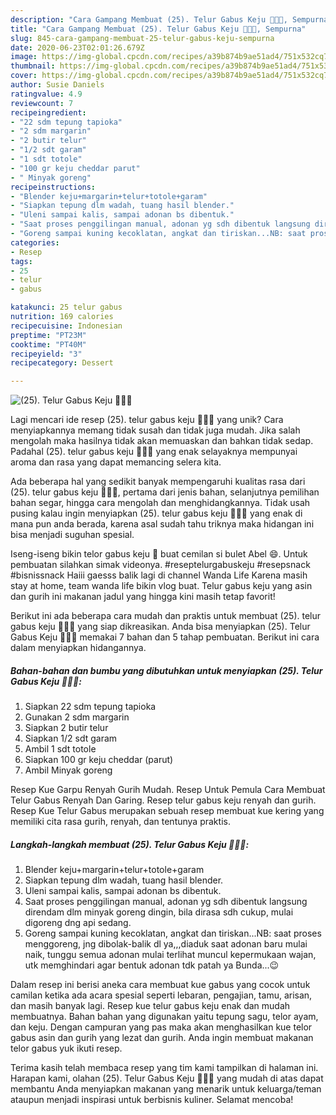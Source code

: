 ```yaml
---
description: "Cara Gampang Membuat (25). Telur Gabus Keju 🧀🧀🧀, Sempurna"
title: "Cara Gampang Membuat (25). Telur Gabus Keju 🧀🧀🧀, Sempurna"
slug: 845-cara-gampang-membuat-25-telur-gabus-keju-sempurna
date: 2020-06-23T02:01:26.679Z
image: https://img-global.cpcdn.com/recipes/a39b874b9ae51ad4/751x532cq70/25-telur-gabus-keju-🧀🧀🧀-foto-resep-utama.jpg
thumbnail: https://img-global.cpcdn.com/recipes/a39b874b9ae51ad4/751x532cq70/25-telur-gabus-keju-🧀🧀🧀-foto-resep-utama.jpg
cover: https://img-global.cpcdn.com/recipes/a39b874b9ae51ad4/751x532cq70/25-telur-gabus-keju-🧀🧀🧀-foto-resep-utama.jpg
author: Susie Daniels
ratingvalue: 4.9
reviewcount: 7
recipeingredient:
- "22 sdm tepung tapioka"
- "2 sdm margarin"
- "2 butir telur"
- "1/2 sdt garam"
- "1 sdt totole"
- "100 gr keju cheddar parut"
- " Minyak goreng"
recipeinstructions:
- "Blender keju+margarin+telur+totole+garam"
- "Siapkan tepung dlm wadah, tuang hasil blender."
- "Uleni sampai kalis, sampai adonan bs dibentuk."
- "Saat proses penggilingan manual, adonan yg sdh dibentuk langsung direndam dlm minyak goreng dingin, bila dirasa sdh cukup, mulai digoreng dng api sedang."
- "Goreng sampai kuning kecoklatan, angkat dan tiriskan...NB: saat proses menggoreng, jng dibolak-balik dl ya,,,diaduk saat adonan baru mulai naik, tunggu semua adonan mulai terlihat muncul kepermukaan wajan, utk memghindari agar bentuk adonan tdk patah ya Bunda...😉"
categories:
- Resep
tags:
- 25
- telur
- gabus

katakunci: 25 telur gabus 
nutrition: 169 calories
recipecuisine: Indonesian
preptime: "PT23M"
cooktime: "PT40M"
recipeyield: "3"
recipecategory: Dessert

---
```



![(25). Telur Gabus Keju 🧀🧀🧀](https://img-global.cpcdn.com/recipes/a39b874b9ae51ad4/751x532cq70/25-telur-gabus-keju-🧀🧀🧀-foto-resep-utama.jpg)

Lagi mencari ide resep (25). telur gabus keju 🧀🧀🧀 yang unik? Cara menyiapkannya memang tidak susah dan tidak juga mudah. Jika salah mengolah maka hasilnya tidak akan memuaskan dan bahkan tidak sedap. Padahal (25). telur gabus keju 🧀🧀🧀 yang enak selayaknya mempunyai aroma dan rasa yang dapat memancing selera kita.

Ada beberapa hal yang sedikit banyak mempengaruhi kualitas rasa dari (25). telur gabus keju 🧀🧀🧀, pertama dari jenis bahan, selanjutnya pemilihan bahan segar, hingga cara mengolah dan menghidangkannya. Tidak usah pusing kalau ingin menyiapkan (25). telur gabus keju 🧀🧀🧀 yang enak di mana pun anda berada, karena asal sudah tahu triknya maka hidangan ini bisa menjadi suguhan spesial.

Iseng-iseng bikin telor gabus keju 🧀 buat cemilan si bulet Abel 😄. Untuk pembuatan silahkan simak videonya. #reseptelurgabuskeju #resepsnack #bisnissnack Haiii gaesss balik lagi di channel Wanda Life Karena masih stay at home, team wanda life bikin vlog buat. Telur gabus keju yang asin dan gurih ini makanan jadul yang hingga kini masih tetap favorit!


Berikut ini ada beberapa cara mudah dan praktis untuk membuat (25). telur gabus keju 🧀🧀🧀 yang siap dikreasikan. Anda bisa menyiapkan (25). Telur Gabus Keju 🧀🧀🧀 memakai 7 bahan dan 5 tahap pembuatan. Berikut ini cara dalam menyiapkan hidangannya.

<!--inarticleads1-->

##### Bahan-bahan dan bumbu yang dibutuhkan untuk menyiapkan (25). Telur Gabus Keju 🧀🧀🧀:

1. Siapkan 22 sdm tepung tapioka
1. Gunakan 2 sdm margarin
1. Siapkan 2 butir telur
1. Siapkan 1/2 sdt garam
1. Ambil 1 sdt totole
1. Siapkan 100 gr keju cheddar (parut)
1. Ambil  Minyak goreng


Resep Kue Garpu Renyah Gurih Mudah. Resep Untuk Pemula Cara Membuat Telur Gabus Renyah Dan Garing. Resep telur gabus keju renyah dan gurih. Resep Kue Telur Gabus merupakan sebuah resep membuat kue kering yang memiliki cita rasa gurih, renyah, dan tentunya praktis. 

<!--inarticleads2-->

##### Langkah-langkah membuat (25). Telur Gabus Keju 🧀🧀🧀:

1. Blender keju+margarin+telur+totole+garam
1. Siapkan tepung dlm wadah, tuang hasil blender.
1. Uleni sampai kalis, sampai adonan bs dibentuk.
1. Saat proses penggilingan manual, adonan yg sdh dibentuk langsung direndam dlm minyak goreng dingin, bila dirasa sdh cukup, mulai digoreng dng api sedang.
1. Goreng sampai kuning kecoklatan, angkat dan tiriskan...NB: saat proses menggoreng, jng dibolak-balik dl ya,,,diaduk saat adonan baru mulai naik, tunggu semua adonan mulai terlihat muncul kepermukaan wajan, utk memghindari agar bentuk adonan tdk patah ya Bunda...😉


Dalam resep ini berisi aneka cara membuat kue gabus yang cocok untuk camilan ketika ada acara spesial seperti lebaran, pengajian, tamu, arisan, dan masih banyak lagi. Resep kue telur gabus keju enak dan mudah membuatnya. Bahan bahan yang digunakan yaitu tepung sagu, telor ayam, dan keju. Dengan campuran yang pas maka akan menghasilkan kue telor gabus asin dan gurih yang lezat dan gurih. Anda ingin membuat makanan telor gabus yuk ikuti resep. 

Terima kasih telah membaca resep yang tim kami tampilkan di halaman ini. Harapan kami, olahan (25). Telur Gabus Keju 🧀🧀🧀 yang mudah di atas dapat membantu Anda menyiapkan makanan yang menarik untuk keluarga/teman ataupun menjadi inspirasi untuk berbisnis kuliner. Selamat mencoba!
